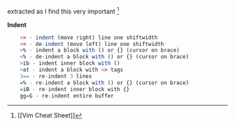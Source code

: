 extracted as I find this very important [^1]

**Indent** 

```r
    >> - indent (move right) line one shiftwidth
    << - de-indent (move left) line one shiftwidth
    >% - indent a block with () or {} (cursor on brace)
    <% - de-indent a block with () or {} (cursor on brace)
    >ib - indent inner block with ()
    >at - indent a block with <> tags
    3== - re-indent 3 lines
    =% - re-indent a block with () or {} (cursor on brace)
    =iB - re-indent inner block with {}
    gg=G - re-indent entire buffer
```

[^1]: [[Vim Cheat Sheet]]